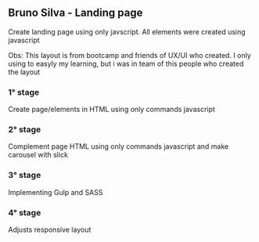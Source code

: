 

## Bruno Silva - Landing page

Create landing page using only javscript. All elements were created using javascript

Obs: This layout is from bootcamp and friends of UX/UI who created. I only using to easyly my learning, but i was in team of this people who created the layout

### 1° stage

Create page/elements in HTML using only commands javascript

### 2° stage

Complement page HTML using only commands javascript and make carousel with slick

### 3° stage

Implementing Gulp and SASS

### 4° stage

Adjusts responsive layout